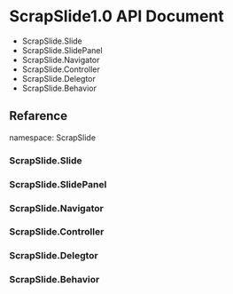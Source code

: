 ScrapSlide1.0 API Document
===============================================

* ScrapSlide.Slide
* ScrapSlide.SlidePanel
* ScrapSlide.Navigator
* ScrapSlide.Controller
* ScrapSlide.Delegtor
* ScrapSlide.Behavior


Refarence
----------------------------------------------------------------------------------------------

namespace: ScrapSlide


### ScrapSlide.Slide



### ScrapSlide.SlidePanel



### ScrapSlide.Navigator



### ScrapSlide.Controller


### ScrapSlide.Delegtor


### ScrapSlide.Behavior
